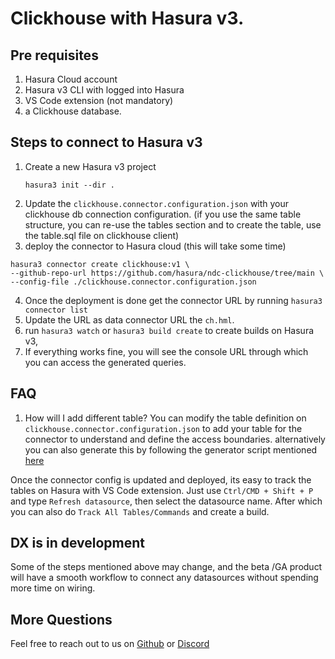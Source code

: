# Clickhouse with Hasura v3.

## Pre requisites 
1. Hasura Cloud account
2. Hasura v3 CLI with logged into Hasura
3. VS Code extension (not mandatory)
4. a Clickhouse database. 


## Steps to connect to Hasura v3

1. Create a new Hasura v3 project 
    ```
    hasura3 init --dir .
    ```
2. Update the `clickhouse.connector.configuration.json` with your clickhouse db connection configuration. (if you use the same table structure, you can re-use the tables section and to create the table, use the table.sql file on clickhouse client)
3. deploy the connector to Hasura cloud (this will take some time)

```
hasura3 connector create clickhouse:v1 \
--github-repo-url https://github.com/hasura/ndc-clickhouse/tree/main \
--config-file ./clickhouse.connector.configuration.json
```
4. Once the deployment is done get the connector URL by running `hasura3 connector list`
5. Update the URL as data connector URL the `ch.hml`. 
6. run `hasura3 watch` or `hasura3 build create` to create builds on Hasura v3,
7. If everything works fine, you will see the console URL through which you can access the generated queries. 


## FAQ

1. How will I add different table? 
You can modify the table definition on `clickhouse.connector.configuration.json` to add your table for the connector to understand and define the access boundaries. alternatively you can also generate this by following the generator script mentioned [here](https://github.com/hasura/ndc-clickhouse/?tab=readme-ov-file#for-hasura-users)

Once the connector config is updated and deployed, its easy to track the tables on Hasura with VS Code extension. Just use `Ctrl/CMD + Shift + P` and type `Refresh datasource`, then select the datasource name. After which you can also do `Track All Tables/Commands` and create a build. 

## DX is in development
Some of the steps mentioned above may change, and the beta /GA product will have a smooth workflow to connect any datasources without spending more time on wiring.

## More Questions
Feel free to reach out to us on [Github](https://github.com/hasura/graphql-engine) or [Discord](https://discord.com/invite/hasura)